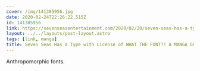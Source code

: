 ```yaml
---
cover: /img/141385956.jpg
date: 2020-02-24T22:26:22.515Z
id: 141385956
link: https://sevenseasentertainment.com/2020/02/20/seven-seas-has-a-type-with-license-of-what-the-font-a-manga-guide-to-western-typeface/
layout: ../../layouts/post-layout.astro
tags: [link, manga]
title: Seven Seas Has a Type with License of WHAT THE FONT?! A MANGA GUIDE TO WESTERN TYPEFACE
---
```


Anthropomorphic fonts.
